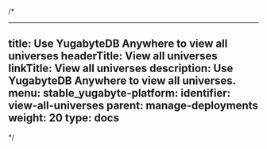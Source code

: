 /*

---
title: Use YugabyteDB Anywhere to view all universes
headerTitle: View all universes
linkTitle: View all universes
description: Use YugabyteDB Anywhere to view all universes.
menu:
  stable_yugabyte-platform:
    identifier: view-all-universes
    parent: manage-deployments
    weight: 20
type: docs
---

*/
